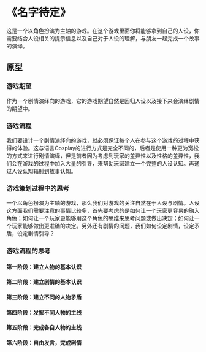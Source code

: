 # 《名字待定》

这是一个以角色扮演为主轴的游戏。在这个游戏里面你将能够拿到自己的人设，你需要结合人设相关的提示信息以及自己对于人设的理解，与朋友一起完成一个故事的演绎。

## 原型

### 游戏期望

作为一个剧情演绎向的游戏，它的游戏期望自然是回归人设以及接下来会演绎剧情的期望中。

### 游戏流程

我们要设计一个剧情演绎向的游戏，就必须保证每个人在参与这个游戏的过程中获得的体验。这与语言Cosplay的进行方式是完全不同的，后者是使用一种更为宽松的方式来进行剧情演绎，但是前者因为考虑到玩家的差异性以及性格的差异性，我们会在游戏的过程中加入大量的引导，来帮助玩家建立一个完整的人设认知。再通过人设认知辐射到故事认知。

### 游戏策划过程中的思考

一个以角色扮演为主轴的游戏，那么我们对游戏的关注自然在于人设与剧情。人设这方面我们需要注意的事情比较多，首先要考虑的是如何让一个玩家更容易的融入角色；如何让一个玩家更能够用这个角色的思维来思考问题或做出决定；如何让一个玩家能够做出更准确的决定。另外还有剧情的问题，我们如何设定剧情，设定矛盾，设定剧情引导？

### 游戏流程的思考

#### 第一阶段：建立人物的基本认识

#### 第二阶段：建立剧情的基本认识

#### 第三阶段：建立不同的人物矛盾

#### 第四阶段：发掘不同人物的主线

#### 第五阶段：完成各自人物的主线

#### 第六阶段：自由发言，完成剧情